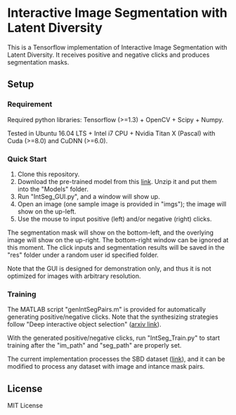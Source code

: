 # Interactive Image Segmentation with Latent Diversity
This is a Tensorflow implementation of Interactive Image Segmentation with Latent Diversity. It receives positive and negative clicks and produces segmentation masks.

## Setup

### Requirement
Required python libraries: Tensorflow (>=1.3) + OpenCV + Scipy + Numpy.

Tested in Ubuntu 16.04 LTS + Intel i7 CPU + Nvidia Titan X (Pascal) with Cuda (>=8.0) and CuDNN (>=6.0). 

### Quick Start
1. Clone this repository.
2. Download the pre-trained model from this [link](https://drive.google.com/open?id=1u96zu0VyNpy-1VL90EbriN74hGaBBK08). Unzip it and put them into the "Models" folder.
3. Run "IntSeg_GUI.py", and a window will show up.
4. Open an image (one sample image is provided in "imgs"); the image will show on the up-left.
5. Use the mouse to input positive (left) and/or negative (right) clicks.

The segmentation mask will show on the bottom-left, and the overlying image will show on the up-right. The bottom-right window can be ignored at this moment. The click inputs and segmentation results will be saved in the "res" folder under a random user id specified folder.

Note that the GUI is designed for demonstration only, and thus it is not optimized for images with arbitrary resolution.

### Training

The MATLAB script "genIntSegPairs.m" is provided for automatically generating positive/negative clicks. Note that the synthesizing strategies follow "Deep interactive object selection" ([arxiv link](https://arxiv.org/abs/1603.04042)).

With the generated positive/negative clicks, run "IntSeg_Train.py" to start training after the "im_path" and "seg_path" are properly set. 

The current implementation processes the SBD dataset ([link](http://home.bharathh.info/pubs/codes/SBD/download.html)), and it can be modified to process any dataset with image and intance mask pairs.

## License
MIT License
